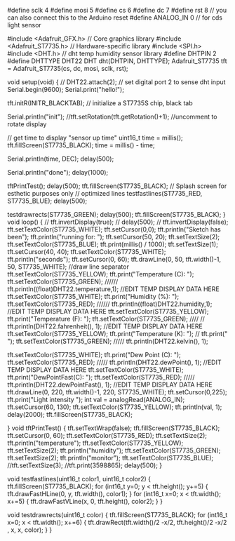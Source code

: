 #define sclk 4
#define mosi 5
#define cs   6
#define dc   7
#define rst  8  // you can also connect this to the Arduino reset
#define ANALOG_IN 0 // for cds light sensor

#include <Adafruit_GFX.h>    // Core graphics library
#include <Adafruit_ST7735.h> // Hardware-specific library
#include <SPI.h>
#include <DHT.h> // dht temp humidity sensor library
#define DHTPIN 2  
#define DHTTYPE DHT22 
DHT dht(DHTPIN, DHTTYPE);
Adafruit_ST7735 tft = Adafruit_ST7735(cs, dc, mosi, sclk, rst);



void setup(void) {
 // DHT22.attach(2); // set digital port 2 to sense dht input
  Serial.begin(9600);
  Serial.print("hello!");
 
  tft.initR(INITR_BLACKTAB);   // initialize a ST7735S chip, black tab

  Serial.println("init");
  //tft.setRotation(tft.getRotation()+1); //uncomment to rotate display

// get time to display "sensor up time"
  uint16_t time = millis();
  tft.fillScreen(ST7735_BLACK);
  time = millis() - time;

  Serial.println(time, DEC);
  delay(500);


  Serial.println("done");
  delay(1000);


tftPrintTest();
  delay(500);
  tft.fillScreen(ST7735_BLACK);
// Splash screen for esthetic purposes only
  // optimized lines
  testfastlines(ST7735_RED, ST7735_BLUE);
  delay(500);

  testdrawrects(ST7735_GREEN);
  delay(500);
  tft.fillScreen(ST7735_BLACK);
}
void loop() {
// tft.invertDisplay(true);
// delay(500);
//  tft.invertDisplay(false);
tft.setTextColor(ST7735_WHITE);
tft.setCursor(0,0);
  tft.println("Sketch has been");
  tft.println("running for: ");
  tft.setCursor(50, 20);
  tft.setTextSize(2);
  tft.setTextColor(ST7735_BLUE);
  tft.print(millis() / 1000);
  tft.setTextSize(1);
  tft.setCursor(40, 40);
  tft.setTextColor(ST7735_WHITE);
  tft.println("seconds");
  tft.setCursor(0, 60);
  tft.drawLine(0, 50, tft.width()-1, 50, ST7735_WHITE); //draw line separator
  tft.setTextColor(ST7735_YELLOW);
  tft.print("Temperature (C): ");
  tft.setTextColor(ST7735_GREEN);
 ////// tft.println((float)DHT22.temperature,1);      //EDIT TEMP DISPLAY DATA HERE
  tft.setTextColor(ST7735_WHITE);
  tft.print("Humidity    (%): ");
  tft.setTextColor(ST7735_RED);
//////  tft.println((float)DHT22.humidity,1);     //EDIT TEMP DISPLAY DATA HERE
  tft.setTextColor(ST7735_YELLOW);
  tft.print("Temperature (F): ");
  tft.setTextColor(ST7735_GREEN);
//// // tft.println(DHT22.fahrenheit(), 1);  //EDIT TEMP DISPLAY DATA HERE
  tft.setTextColor(ST7735_YELLOW);
  tft.print("Temperature (K): ");
// tft.print(" ");
  tft.setTextColor(ST7735_GREEN);
 ///// tft.println(DHT22.kelvin(), 1);

  tft.setTextColor(ST7735_WHITE);
  tft.print("Dew Point   (C): ");
  tft.setTextColor(ST7735_RED);
/////  tft.println(DHT22.dewPoint(), 1);     //EDIT TEMP DISPLAY DATA HERE
  tft.setTextColor(ST7735_WHITE);
  tft.print("DewPointFast(C): ");
  tft.setTextColor(ST7735_RED);
/////  tft.println(DHT22.dewPointFast(), 1);    //EDIT TEMP DISPLAY DATA HERE
  tft.drawLine(0, 220, tft.width()-1, 220, ST7735_WHITE);
  tft.setCursor(0,225);
  tft.print("Light intensity ");
int val = analogRead(ANALOG_IN);
  tft.setCursor(60, 130);
   tft.setTextColor(ST7735_YELLOW);
  tft.println(val, 1);
  delay(2000);
  tft.fillScreen(ST7735_BLACK);
 
}
void tftPrintTest() {
  tft.setTextWrap(false);
  tft.fillScreen(ST7735_BLACK);
  tft.setCursor(0, 60);
  tft.setTextColor(ST7735_RED);
  tft.setTextSize(2);
  tft.println("temperature");
  tft.setTextColor(ST7735_YELLOW);
  tft.setTextSize(2);
  tft.println("humidity");
  tft.setTextColor(ST7735_GREEN);
  tft.setTextSize(2);
  tft.println("monitor");
  tft.setTextColor(ST7735_BLUE);
  //tft.setTextSize(3);
  //tft.print(3598865);
  delay(500);
  }
 
void testfastlines(uint16_t color1, uint16_t color2) {
  tft.fillScreen(ST7735_BLACK);
  for (int16_t y=0; y < tft.height(); y+=5) {
    tft.drawFastHLine(0, y, tft.width(), color1);
  }
  for (int16_t x=0; x < tft.width(); x+=5) {
    tft.drawFastVLine(x, 0, tft.height(), color2);
  }
}

void testdrawrects(uint16_t color) {
  tft.fillScreen(ST7735_BLACK);
  for (int16_t x=0; x < tft.width(); x+=6) {
    tft.drawRect(tft.width()/2 -x/2, tft.height()/2 -x/2 , x, x, color);
  }
}
